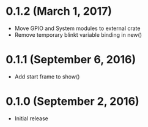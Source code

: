 # 0.1.2 (March 1, 2017)

* Move GPIO and System modules to external crate
* Remove temporary blinkt variable binding in new()

# 0.1.1 (September 6, 2016)

* Add start frame to show()

# 0.1.0 (September 2, 2016)

* Initial release
